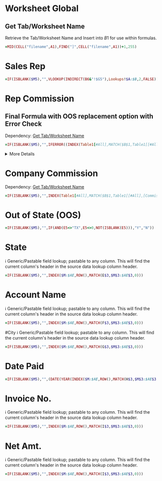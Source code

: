 
# Worksheet Global

## <a name="get-tab"></a>Get Tab/Worksheet Name

Retrieve the Tab/Worksheet Name and Insert into $B$1 for use within formulas.

```ruby
=MID(CELL("filename",A1),FIND("]",CELL("filename",A1))+1,255)
```



# Sales Rep

```ruby
=IF(ISBLANK($M5),"",VLOOKUP(INDIRECT(B6&"!$G5"),Lookups!$A:$B,2,FALSE))
```


# Rep Commission

## Final Formula with OOS replacement option with Error Check
Dependency: [Get Tab/Worksheet Name](#get-tab)

```ruby
=IF(ISBLANK($M5),"",IFERROR((INDEX(Table1[#All],MATCH($B$1,Table1[[#All],[Commission Rates per Manufacturers]],0),MATCH(IF(INDEX($A:$J,ROW(),MATCH("OOS",$3:$3,0))="Y","Out of State of TX",INDIRECT($B$1&"!$A5")),Table1[#Headers],0))*$J5),""))
```

<details><summary>More Details</summary>
<p>

### We will need to pull the 'Out of State of TX' header match if OOS = Y 
Dependency: [Get Tab/Worksheet Name](#get-tab)
```ruby
=INDEX(Table1[#All],MATCH($B$1,Table1[[#All],[Commission Rates per Manufacturers]],0),MATCH(INDIRECT($B$1&"!$A5"),Table1[#Headers],0))*$J5
```

### Get OOS Value
```ruby
=INDEX($A:$J,ROW(),MATCH("OOS",$3:$3,0))
```

### Replace Rep with OOS Text if OOS = Y
Dependency: [Get Tab/Worksheet Name](#get-tab)
```ruby
=IF(INDEX($A:$J,ROW(),MATCH("OOS",$3:$3,0))="Y","Out of State of TX",INDIRECT($B$1&"!$A5"))
```

### Final Formula with OOS replacement option
Dependency: [Get Tab/Worksheet Name](#get-tab)
```ruby
INDEX(Table1[#All],MATCH($B$1,Table1[[#All],[Commission Rates per Manufacturers]],0),MATCH(IF(INDEX($A:$J,ROW(),MATCH("OOS",$3:$3,0))="Y","Out of State of TX",INDIRECT($B$1&"!$A5")),Table1[#Headers],0))*$J5```
```
</p>
</details>


# Company Commission
Dependency: [Get Tab/Worksheet Name](#get-tab)
```ruby
=IF(ISBLANK($M5),"",INDEX(Table1[#All],MATCH($B$1,Table1[[#All],[Commission Rates per Manufacturers]],0),MATCH(INDIRECT($B$1&"!$A5"),Table1[#Headers],0))*$J5)
```


# Out of State (OOS)

```ruby
=IF(ISBLANK($M5),"",IF(AND(E5<>"TX",E5<>0,NOT(ISBLANK(E5))),"Y","N"))
```

# State
:information_source:	Generic/Pastable field lookup; pastable to any column.
This will find the current column's header in the source data lookup column header.

```ruby
=IF(ISBLANK($M5),"",INDEX($M:$AE,ROW(),MATCH(E$3,$M$3:$AE$3,0)))
```

# Account Name
:information_source:	Generic/Pastable field lookup; pastable to any column.
This will find the current column's header in the source data lookup column header.

```ruby
=IF(ISBLANK($M5),"",INDEX($M:$AE,ROW(),MATCH(F$3,$M$3:$AE$3,0)))
```

#City
:information_source:	Generic/Pastable field lookup; pastable to any column.
This will find the current column's header in the source data lookup column header.

```ruby
=IF(ISBLANK($M5),"",INDEX($M:$AE,ROW(),MATCH(G$3,$M$3:$AE$3,0)))
```

# Date Paid

```ruby
=IF(ISBLANK($M5),"",(DATE(YEAR(INDEX($M:$AE,ROW(),MATCH(H$3,$M$3:$AE$3,0))),MONTH(INDEX($M:$AE,ROW(),MATCH(H$3,$M$3:$AE$3,0))),1)))
```


# Invoice No.
:information_source:	Generic/Pastable field lookup; pastable to any column.
This will find the current column's header in the source data lookup column header.

```ruby
=IF(ISBLANK($M5),"",INDEX($M:$AE,ROW(),MATCH(I$3,$M$3:$AE$3,0)))
```

# Net Amt.
:information_source:	Generic/Pastable field lookup; pastable to any column.
This will find the current column's header in the source data lookup column header.

```ruby
=IF(ISBLANK($M5),"",INDEX($M:$AE,ROW(),MATCH(I$3,$M$3:$AE$3,0)))
```
